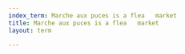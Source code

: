```yaml
---
index_term: Marche aux puces is a flea   market
title: Marche aux puces is a flea   market
layout: term

---
```

